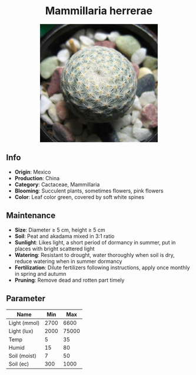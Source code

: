 <h1 align='center'>Mammillaria herrerae</h1>
<p align="center">
    <img 
        align='center'
        width='320'
        src="../images/mammillaria herrerae.png" 
        alt='Mammillaria herrerae' />
</p>

## Info

 - **Origin**: Mexico
 - **Production**: China
 - **Category**: Cactaceae, Mammillaria
 - **Blooming**: Succulent plants, sometimes flowers, pink flowers
 - **Color**: Leaf color green, covered by soft white spines

## Maintenance

 - **Size**: Diameter ≥ 5 cm, height ≥ 5 cm
 - **Soil**: Peat and akadama mixed in 3:1 ratio
 - **Sunlight**: Likes light, a short period of dormancy in summer, put in places with bright scattered light
 - **Watering**: Resistant to drought, water thoroughly when soil is dry, reduce watering when in summer dormancy
 - **Fertilization**: Dilute fertilizers following instructions,  apply once monthly in spring and autumn
 - **Pruning**: Remove dead and rotten part timely

## Parameter

| Name         | Min  | Max   |
|--------------|------|-------|
| Light (mmol) | 2700 | 6600  |
| Light (lux)  | 2000 | 75000 |
| Temp         | 5    | 35    |
| Humid        | 15   | 80    |
| Soil (moist) | 7   | 50    |
| Soil (ec)    | 300  | 1000  |